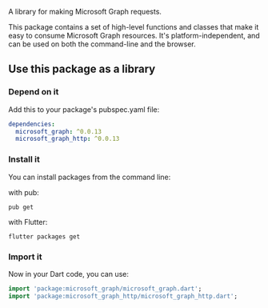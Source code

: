 A library for making Microsoft Graph requests. 

This package contains a set of high-level functions and classes that make it easy to consume Microsoft Graph resources. 
It's platform-independent, and can be used on both the command-line and the browser.

## Use this package as a library

### Depend on it

Add this to your package's pubspec.yaml file:

```yml
dependencies:
  microsoft_graph: ^0.0.13
  microsoft_graph_http: ^0.0.13
```

### Install it

You can install packages from the command line:

with pub:

```shell
pub get
```

with Flutter:
```shell
flutter packages get
```    

### Import it

Now in your Dart code, you can use: 

```dart
import 'package:microsoft_graph/microsoft_graph.dart';
import 'package:microsoft_graph_http/microsoft_graph_http.dart';
```